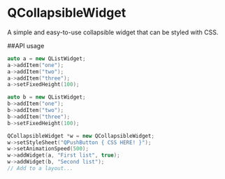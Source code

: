 # QCollapsibleWidget

A simple and easy-to-use collapsible widget that can be styled with CSS.

##API usage

```c++
auto a = new QListWidget;
a->addItem("one");
a->addItem("two");
a->addItem("three");
a->setFixedHeight(100);

auto b = new QListWidget;
b->addItem("one");
b->addItem("two");
b->addItem("three");
b->setFixedHeight(100);

QCollapsibleWidget *w = new QCollapsibleWidget;
w->setStyleSheet("QPushButton { CSS HERE! }");
w->setAnimationSpeed(500);
w->addWidget(a, "First list", true);
w->addWidget(b, "Second list");
// Add to a layout...
```

